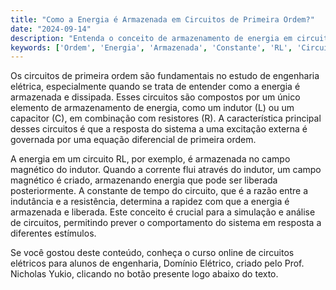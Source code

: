 ```yaml
---
title: "Como a Energia é Armazenada em Circuitos de Primeira Ordem?"
date: "2024-09-14"
description: "Entenda o conceito de armazenamento de energia em circuitos de primeira ordem e sua importância em engenharia elétrica."
keywords: ['Ordem', 'Energia', 'Armazenada', 'Constante', 'RL', 'Circuitos de Primeira Ordem']
---
```


Os circuitos de primeira ordem são fundamentais no estudo de engenharia elétrica, especialmente quando se trata de entender como a energia é armazenada e dissipada. Esses circuitos são compostos por um único elemento de armazenamento de energia, como um indutor (L) ou um capacitor (C), em combinação com resistores (R). A característica principal desses circuitos é que a resposta do sistema a uma excitação externa é governada por uma equação diferencial de primeira ordem.

A energia em um circuito RL, por exemplo, é armazenada no campo magnético do indutor. Quando a corrente flui através do indutor, um campo magnético é criado, armazenando energia que pode ser liberada posteriormente. A constante de tempo do circuito, que é a razão entre a indutância e a resistência, determina a rapidez com que a energia é armazenada e liberada. Este conceito é crucial para a simulação e análise de circuitos, permitindo prever o comportamento do sistema em resposta a diferentes estímulos.

Se você gostou deste conteúdo, conheça o curso online de circuitos elétricos para alunos de engenharia, Domínio Elétrico, criado pelo Prof. Nicholas Yukio, clicando no botão presente logo abaixo do texto.